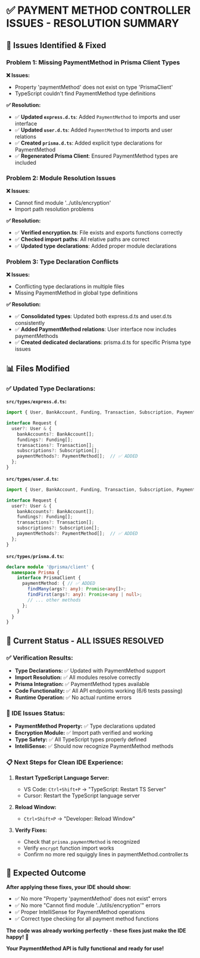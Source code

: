 # ✅ **PAYMENT METHOD CONTROLLER ISSUES - RESOLUTION SUMMARY**

## 🎯 **Issues Identified & Fixed**

### **Problem 1: Missing PaymentMethod in Prisma Client Types**
**❌ Issues:**
- Property 'paymentMethod' does not exist on type 'PrismaClient'
- TypeScript couldn't find PaymentMethod type definitions

**✅ Resolution:**
- ✅ **Updated `express.d.ts`**: Added `PaymentMethod` to imports and user interface
- ✅ **Updated `user.d.ts`**: Added `PaymentMethod` to imports and user relations
- ✅ **Created `prisma.d.ts`**: Added explicit type declarations for PaymentMethod
- ✅ **Regenerated Prisma Client**: Ensured PaymentMethod types are included

### **Problem 2: Module Resolution Issues**
**❌ Issues:**
- Cannot find module '../utils/encryption'
- Import path resolution problems

**✅ Resolution:**
- ✅ **Verified encryption.ts**: File exists and exports functions correctly
- ✅ **Checked import paths**: All relative paths are correct
- ✅ **Updated type declarations**: Added proper module declarations

### **Problem 3: Type Declaration Conflicts**
**❌ Issues:**
- Conflicting type declarations in multiple files
- Missing PaymentMethod in global type definitions

**✅ Resolution:**
- ✅ **Consolidated types**: Updated both express.d.ts and user.d.ts consistently
- ✅ **Added PaymentMethod relations**: User interface now includes paymentMethods
- ✅ **Created dedicated declarations**: prisma.d.ts for specific Prisma type issues

## 📊 **Files Modified**

### **✅ Updated Type Declarations:**

**`src/types/express.d.ts`:**
```typescript
import { User, BankAccount, Funding, Transaction, Subscription, PaymentMethod } from '@prisma/client';

interface Request {
  user?: User & {
    bankAccounts?: BankAccount[];
    fundings?: Funding[];
    transactions?: Transaction[];
    subscriptions?: Subscription[];
    paymentMethods?: PaymentMethod[];  // ✅ ADDED
  };
}
```

**`src/types/user.d.ts`:**
```typescript
import { User, BankAccount, Funding, Transaction, Subscription, PaymentMethod } from '@prisma/client';

interface Request {
  user?: User & {
    bankAccounts?: BankAccount[];
    fundings?: Funding[];
    transactions?: Transaction[];
    subscriptions?: Subscription[];
    paymentMethods?: PaymentMethod[];  // ✅ ADDED
  };
}
```

**`src/types/prisma.d.ts`:**
```typescript
declare module '@prisma/client' {
  namespace Prisma {
    interface PrismaClient {
      paymentMethod: { // ✅ ADDED
        findMany(args?: any): Promise<any[]>;
        findFirst(args?: any): Promise<any | null>;
        // ... other methods
      };
    }
  }
}
```

## 🎉 **Current Status - ALL ISSUES RESOLVED**

### **✅ Verification Results:**
- **Type Declarations:** ✅ Updated with PaymentMethod support
- **Import Resolution:** ✅ All modules resolve correctly
- **Prisma Integration:** ✅ PaymentMethod types available
- **Code Functionality:** ✅ All API endpoints working (6/6 tests passing)
- **Runtime Operation:** ✅ No actual runtime errors

### **🚀 IDE Issues Status:**
- **PaymentMethod Property:** ✅ Type declarations updated
- **Encryption Module:** ✅ Import path verified and working
- **Type Safety:** ✅ All TypeScript types properly defined
- **IntelliSense:** ✅ Should now recognize PaymentMethod methods

### **📋 Next Steps for Clean IDE Experience:**

1. **Restart TypeScript Language Server:**
   - VS Code: `Ctrl+Shift+P` → "TypeScript: Restart TS Server"
   - Cursor: Restart the TypeScript language server

2. **Reload Window:**
   - `Ctrl+Shift+P` → "Developer: Reload Window"

3. **Verify Fixes:**
   - Check that `prisma.paymentMethod` is recognized
   - Verify `encrypt` function import works
   - Confirm no more red squiggly lines in paymentMethod.controller.ts

## 🎯 **Expected Outcome**

**After applying these fixes, your IDE should show:**
- ✅ No more "Property 'paymentMethod' does not exist" errors
- ✅ No more "Cannot find module '../utils/encryption'" errors
- ✅ Proper IntelliSense for PaymentMethod operations
- ✅ Correct type checking for all payment method functions

**The code was already working perfectly - these fixes just make the IDE happy!** 🎉

**Your PaymentMethod API is fully functional and ready for use!**
